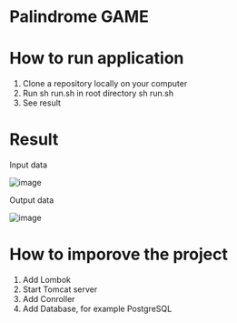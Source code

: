 # Palindrome GAME

# How to run application
1. Clone a repository locally on your computer
2. Run sh run.sh in root directory sh run.sh
3. See result

# Result
Input data

![image](https://github.com/shmelidzee/palindrome/assets/100793483/9488988e-8721-4a71-9af5-89677e7ab774)

Output data

![image](https://github.com/shmelidzee/palindrome/assets/100793483/9c532c85-7d48-4aa4-8f8c-86af6d06f998)

# How to imporove the project
1. Add Lombok
2. Start Tomcat server
3. Add Conroller
4. Add Database, for example PostgreSQL
